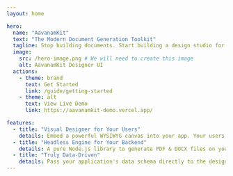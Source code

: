 ```yaml
---
layout: home

hero:
  name: "AavanamKit"
  text: "The Modern Document Generation Toolkit"
  tagline: Stop building documents. Start building a design studio for your users.
  image:
    src: /hero-image.png # We will need to create this image
    alt: AavanamKit Designer UI
  actions:
    - theme: brand
      text: Get Started
      link: /guide/getting-started
    - theme: alt
      text: View Live Demo
      link: https://aavanamkit-demo.vercel.app/

features:
  - title: "Visual Designer for Your Users"
    details: Embed a powerful WYSIWYG canvas into your app. Your users can create and manage their own templates, freeing you from endless change requests.
  - title: "Headless Engine for Your Backend"
    details: A pure Node.js library to generate PDF & DOCX files on your server from the templates your users create. Perfect for automated workflows.
  - title: "Truly Data-Driven"
    details: Pass your application's data schema directly to the designer. Your users can then bind any element to your data for dynamic, personalized documents.
---
```

